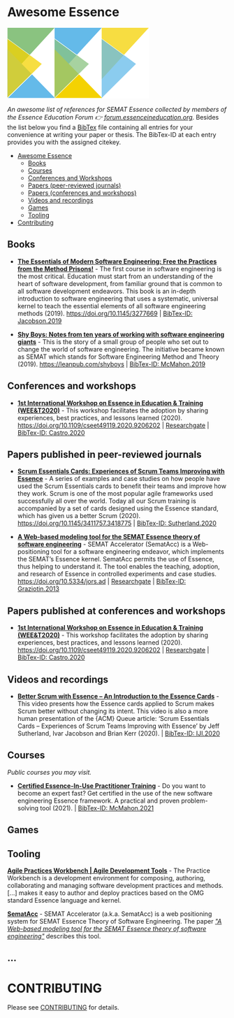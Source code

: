 # Awesome Essence
![EEF - Essence Education Forum](/assets/images/eef-logo.png)

*An awesome list of references for SEMAT Essence collected by members of the Essence Education Forum :point_right: [forum.essenceineducation.org](https://forum.essenceineducation.org)*. Besides the list below you find a [BibTex](https://www.bibtex.com/g/bibtex-format/) file containing all entries for your convenience at writing your paper or thesis. The BibTex-ID at each entry provides you with the assigned citekey.


- [Awesome Essence](#awesome-essence)
    - [Books](#books)
    - [Courses](#courses)
    - [Conferences and Workshops](#conferences-and-workshops)
    - [Papers (peer-reviewed journals)](#papers-published-in-peer-reviewed-journals)
    - [Papers (conferences and workshops)](#papers-published-at-conferences-and-workshops)
    - [Videos and recordings](#videos-and-recordings)
    - [Games](#games)
    - [Tooling](#tooling)
- [Contributing](#contributing)

## Books

<!-- 
- Jacobson, I., Lawson, H., Ng, P.‑W., McMahon, P. E., & Goedicke, M. (2019). **[The Essentials of Modern Software Engineering: Free the Practices from the Method Prisons!](https://doi.org/10.1145/3277669)** Association for Computing Machinery and Morgan & Claypool. https://doi.org/10.1145/3277669 -->


- **[The Essentials of Modern Software Engineering: Free the Practices from the Method Prisons!](https://doi.org/10.1145/3277669)** - The first course in software engineering is the most critical. Education must start from an understanding of the heart of software development, from familiar ground that is common to all software development endeavors. This book is an in-depth introduction to software engineering that uses a systematic, universal kernel to teach the essential elements of all software engineering methods (2019). https://doi.org/10.1145/3277669 |  [BibTex-ID: Jacobson.2019](EssenceRepository.bib)

- **[Shy Boys: Notes from ten years of working with software engineering giants](https://leanpub.com/shyboys)** - This is the story of a small group of people who set out to change the world of software engineering. The initiative became known as SEMAT which stands for Software Engineering Method and Theory (2019). https://leanpub.com/shyboys | [BibTex-ID: McMahon.2019](EssenceRepository.bib)


## Conferences and workshops
- **[1st International Workshop on Essence in Education & Training (WEE&T2020)](https://doi.org/10.1109/cseet49119.2020.9206202)** - This workshop facilitates the adoption by sharing experiences, best practices, and lessons learned (2020). https://doi.org/10.1109/cseet49119.2020.9206202 | [Researchgate](https://www.researchgate.net/publication/346442678_1st_International_Workshop_on_Essence_in_Education_Training_WEET_2020) | [BibTex-ID: Castro.2020](EssenceRepository.bib)

## Papers published in peer-reviewed journals

- **[Scrum Essentials Cards: Experiences of Scrum Teams Improving with Essence](https://queue.acm.org/detail.cfm?id=3418775)** - A series of examples and case studies on how people have used the Scrum Essentials cards to benefit their teams and improve how they work. Scrum is one of the most popular agile frameworks used successfully all over the world. Today all our Scrum training is accompanied by a set of cards designed using the Essence standard, which has given us a better Scrum (2020).  https://doi.org/10.1145/3411757.3418775 | [BibTex-ID: Sutherland.2020](EssenceRepository.bib)

- <a name="semat-acc"></a>**[A Web-based modeling tool for the SEMAT Essence theory of software engineering](https://doi.org/10.5334/jors.ad)** - SEMAT Accelerator (SematAcc) is a Web-positioning tool for a software engineering endeavor, which implements the SEMAT’s Essence kernel. SematAcc permits the use of Essence, thus helping to understand it. The tool enables the teaching, adoption, and research of Essence in controlled experiments and case studies. https://doi.org/10.5334/jors.ad | [Researchgate](https://www.researchgate.net/publication/256385429_A_Web-based_modeling_tool_for_the_SEMAT_Essence_theory_of_software_engineering) | [BibTex-ID: Graziotin.2013](EssenceRepository.bib)


## Papers published at conferences and workshops

- **[1st International Workshop on Essence in Education & Training (WEE&T2020)](https://doi.org/10.1109/cseet49119.2020.9206202)** - This workshop facilitates the adoption by sharing experiences, best practices, and lessons learned (2020). https://doi.org/10.1109/cseet49119.2020.9206202 | [Researchgate](https://www.researchgate.net/publication/346442678_1st_International_Workshop_on_Essence_in_Education_Training_WEET_2020) | [BibTex-ID: Castro.2020](EssenceRepository.bib)

## Videos and recordings

- **[Better Scrum with Essence – An Introduction to the Essence Cards](https://www.youtube.com/watch?v=xHSmsz2YAOY)** - This video presents how the Essence cards applied to Scrum makes Scrum better without changing its intent. This video is also a more human presentation of the {ACM} Queue article: ‘Scrum Essentials Cards – Experiences of Scrum Teams Improving with Essence’ by Jeff Sutherland, Ivar Jacobson and Brian Kerr (2020). | [BibTex-ID: IJI.2020](EssenceRepository.bib)

## Courses
*Public courses you may visit.*
- **[Certified Essence-In-Use Practitioner Training](https://leanpub.com/c/essence)** - Do you want to become an expert fast? Get certified in the use of the new software engineering Essence framework.  A practical and proven problem-solving tool (2021). | [BibTex-ID: McMahon.2021](EssenceRepository.bib)

## Games
## Tooling

**[Agile Practices Workbench | Agile Development Tools](https://www.ivarjacobson.com/esswork-practice-workbench)** - The Practice Workbench is a development environment for composing, authoring, collaborating and managing software development practices and methods. [...] makes it easy to author and deploy practices based on the OMG standard Essence language and kernel. 

**[SematAcc](https://github.com/s4fs/sematacc)** - SEMAT Accelerator (a.k.a. SematAcc) is a web positioning system for SEMAT Essence Theory of Software Engineering. The paper *["A Web-based modeling tool for the SEMAT Essence theory of software engineering"](#semat-acc)* describes this tool.


## ...

# CONTRIBUTING
Please see [CONTRIBUTING](https://github.com/EssenceEducationForum/awesome-essence/blob/main/.github/CONTRIBUTING.md) for details.